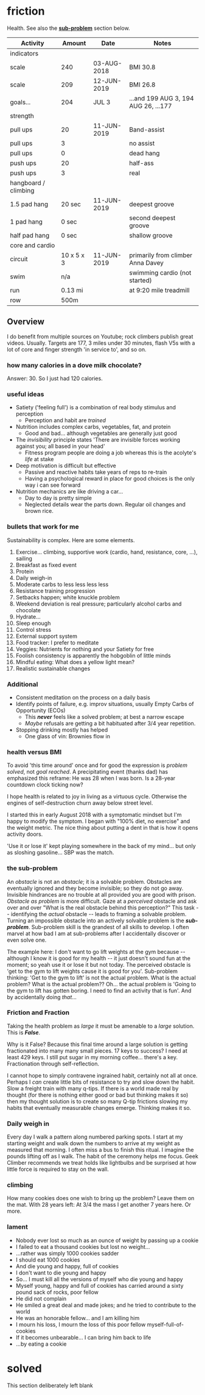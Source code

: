 # friction

Health. See also the 
[**sub-problem**](https://github.com/robfatland/ops/blob/master/friction/README.md#the-sub-problem) section below.

| Activity | Amount |  Date | Notes |
| -------- | ------ | ---- | ---- |
| indicators |
| scale | 240 |  03-AUG-2018 | BMI 30.8 |
| scale | 209 |  12-JUN-2019 | BMI 26.8 |
| goals... | 204  | JUL 3 | ...and 199 AUG 3, 194 AUG 26, ...177 |
| strength |
| pull ups | 20 |  11-JUN-2019 | Band-assist|
| pull ups | 3 |  |  no assist|
| pull ups | 0 |  | dead hang |
| push ups | 20 |  | half-ass |
| push ups | 3 |  | real | 
| hangboard / climbing |
| 1.5 pad hang | 20 sec | 11-JUN-2019 | deepest groove |
| 1 pad hang | 0 sec | | second deepest groove |
| half pad hang | 0 sec | | shallow groove |
| core and cardio |
| circuit | 10 x 5 x 3 | 11-JUN-2019 | primarily from climber Anna Davey |
| swim | n/a | | swimming cardio (not started) |
| run | 0.13 mi | | at 9:20 mile treadmill |
| row | 500m | | |



## Overview

I do benefit from multiple sources on Youtube; rock climbers publish great videos. Usually. 
Targets are 177, 3 miles under 30 minutes, flash V5s with a lot of core and finger strength 'in service to', 
and so on. 


### how many calories in a dove milk chocolate? 


Answer: 30. So I just had 120 calories. 


### useful ideas

- Satiety ('feeling full') is a combination of real body stimulus and perception
  - Perception and habit are *trained*
- Nutrition includes complex carbs, vegetables, fat, and protein
  - Good and bad... although vegetables are generally just good
- The *invisibility* principle states 'There are invisible forces working against you; all based in your head'
  - Fitness program people are doing a job whereas this is the acolyte's *life* at stake
- Deep motivation is difficult but effective 
  - Passive and reactive habits take years of reps to re-train
  - Having a psychological reward in place for good choices is the only way i can see forward
- Nutrition mechanics are like driving a car...
  - Day to day is pretty simple
  - Neglected details wear the parts down. Regular oil changes and brown rice. 


### bullets that work for me

Sustainability is complex. Here are some elements.

1. Exercise... climbing, supportive work (cardio, hand, resistance, core, ...), sailing
2. Breakfast as fixed event
3. Protein
4. Daily weigh-in
5. Moderate carbs to less less less less
6. Resistance training progression
7. Setbacks happen; white knuckle problem
8. Weekend deviation is real pressure; particularly alcohol carbs and chocolate
9. Hydrate...
10. Sleep enough
11. Control stress
12. External support system
13. Food tracker: I prefer to meditate
14. Veggies: Nutrients for nothing and your Satiety for free
15. Foolish consistency is apparently the hobgoblin of little minds
16. Mindful eating: What does a yellow light mean?
17. Realistic sustainable changes

### Additional 

- Consistent meditation on the process on a daily basis
- Identify points of failure, e.g. improv situations, usually Empty Carbs of Opportunity (ECOs) 
  - This ***never*** feels like a solved problem; at best a narrow escape
  - *Maybe* refusals are getting a bit habituated after 3/4 year repetition.
- Stopping drinking mostly has helped
  - One glass of vin: Brownies flow in

### health versus BMI

To avoid 'this time around' once and for good the expression is *problem solved*, not *goal reached*. 
A precipitating event (thanks dad) has emphasized this reframe: He was 28 when I was born. Is a 28-year 
countdown clock ticking now? 


I hope health is related to joy in living as a virtuous cycle. Otherwise the
engines of self-destruction churn away below street level. 


I started this in early
August 2018 with a symptomatic mindset but I'm happy to modify the symptom.
I began with "100% diet, no exercise" and the weight metric. 
The nice thing about putting a dent in that is how it opens activity doors. 


'Use it or lose it' kept playing somewhere in the back of my mind... but only as sloshing gasoline... 
SBP was the match.  


### the sub-problem


An *obstacle* is not an *obstacle*; it is a solvable problem. Obstacles are eventually ignored and 
they become invisible; so they do not go away. Invisible hindrances are no trouble at all provided
you are good with prison.
*Obstacle as problem* is more difficult. 
Gaze at a *perceived* obstacle and ask over and over "What is the real obstacle behind this perception?"
This task -- identifying the *actual* obstacle -- leads to framing a solvable problem. Turning an
impossible obstacle into an actively solvable problem is the ***sub-problem***. Sub-problem skill is
the grandest of all skills to develop. I often marvel at how bad I am at sub-problems after I accidentally
discover or even solve one.

The example here: I don't want to go lift weights at the gym because -- although I know it is good 
for my health -- it just doesn't sound fun at the moment; so yeah use it or lose it but not today. The perceived
obstacle is 'get to the gym to lift weights cause it is good for you'. Sub-problem thinking: 'Get to the gym to
lift' is not the actual problem. What is the actual problem? What is the actual problem?? Oh... the actual 
problem is 'Going to the gym to lift has gotten boring. I need to find an activity that is fun'. 
And by accidentally doing *that*... 


### Friction and Fraction


Taking the health problem as *large* it must be amenable to a *large* solution. This is ***False***. 


Why is it False? Because this final time around a large solution 
is getting fractionated into many many small pieces. 17 keys to success? I need at least 429
keys. I still put sugar in my morning coffee... there's a key. 
Fractionation through self-reflection. 


I cannot
hope to simply contravene ingrained habit, certainly not all at once. 
Perhaps I *can* create little
bits of resistance to try and slow down the habit. Slow a freight train with many q-tips. 
If there is a world made real 
by thought (for there is nothing either good or bad but thinking makes it so) then my thought solution is 
to create so many Q-tip frictions slowing my habits that eventually measurable changes emerge. 
Thinking makes it so.


### Daily weigh in 

Every day I walk a pattern along numbered parking spots. I
start at my starting weight and walk down the numbers to arrive at my weight 
as measured that morning. 
I often miss a bus to finish this ritual. I imagine the pounds lifting
off as I walk. The habit of the ceremony helps me focus. Geek Climber recommends we
treat holds like lightbulbs and be surprised at how little force is required
to stay on the wall. 


### climbing 

How many cookies does one wish to bring up the problem? Leave them on the mat. 
With 28 years left: At 3/4 the mass I get another 7 years here.  Or more. 


### lament

* Nobody ever lost so much as an ounce of weight by passing up a cookie
* I failed to eat a thousand cookies but lost no weight...
* ...rather was simply 1000 cookies sadder
* I should eat 1000 cookies
* And die young and happy, full of cookies
* I don't want to die young and happy 
* So... I must kill all the versions of myself who die young and happy
* Myself young, happy and full of cookies has carried around a sixty pound sack of rocks, poor fellow
* He did not complain
* He smiled a great deal and made jokes; and he tried to contribute to the world
* He was an honorable fellow... and I am killing him
* I mourn his loss, I mourn the loss of this poor fellow myself-full-of-cookies
* If it becomes unbearable... I can bring him back to life
* ...by eating a cookie


# solved

This section deliberately left blank
